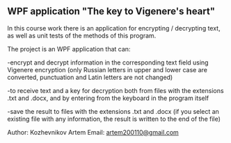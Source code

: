 WPF application "The key to Vigenere's heart"
--------------------------------------------

In this course work there is an application for encrypting / decrypting text, 
as well as unit tests of the methods of this program.

The project is an WPF application that can:

-encrypt and decrypt information in the corresponding text field using Vigenere encryption 
(only Russian letters in upper and lower case are converted, punctuation and Latin letters are not changed)

-to receive text and a key for decryption both from files with the extensions .txt and .docx, 
and by entering from the keyboard in the program itself

-save the result to files with the extensions .txt and .docx (if you select an existing file 
with any information, the result is written to the end of the file)

Author: Kozhevnikov Artem
Email: artem200110@gmail.com
